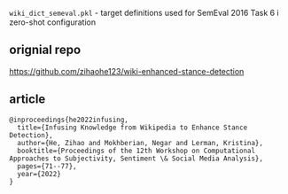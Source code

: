 `wiki_dict_semeval.pkl` - target definitions used for SemEval 2016 Task 6 i zero-shot configuration

## orignial repo
https://github.com/zihaohe123/wiki-enhanced-stance-detection

## article
	@inproceedings{he2022infusing,
	  title={Infusing Knowledge from Wikipedia to Enhance Stance Detection},
	  author={He, Zihao and Mokhberian, Negar and Lerman, Kristina},
	  booktitle={Proceedings of the 12th Workshop on Computational Approaches to Subjectivity, Sentiment \& Social Media Analysis},
	  pages={71--77},
	  year={2022}
	}


